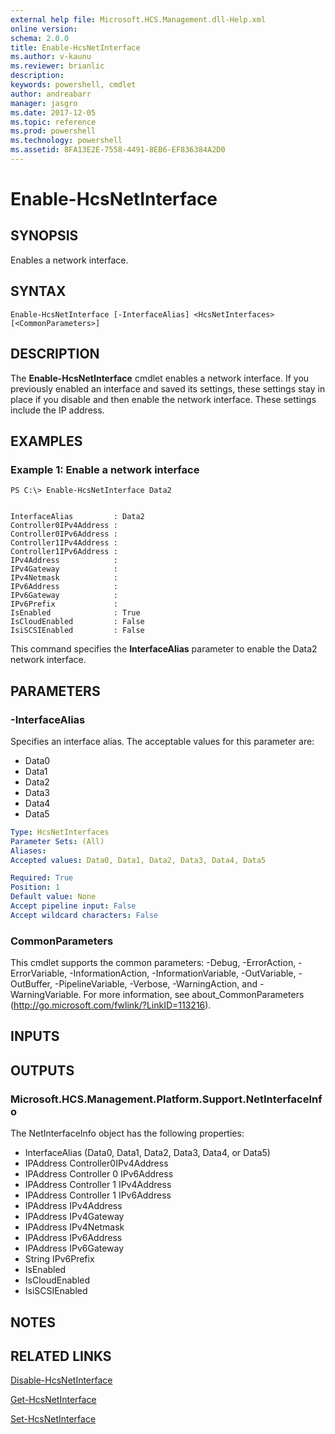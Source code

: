 ```yaml
---
external help file: Microsoft.HCS.Management.dll-Help.xml
online version: 
schema: 2.0.0
title: Enable-HcsNetInterface
ms.author: v-kaunu
ms.reviewer: brianlic
description: 
keywords: powershell, cmdlet
author: andreabarr
manager: jasgro
ms.date: 2017-12-05
ms.topic: reference
ms.prod: powershell
ms.technology: powershell
ms.assetid: 8FA13E2E-7558-4491-8EB6-EF836384A2D0
---
```


# Enable-HcsNetInterface

## SYNOPSIS
Enables a network interface.

## SYNTAX

```
Enable-HcsNetInterface [-InterfaceAlias] <HcsNetInterfaces> [<CommonParameters>]
```

## DESCRIPTION
The **Enable-HcsNetInterface** cmdlet enables a network interface.
If you previously enabled an interface and saved its settings, these settings stay in place if you disable and then enable the network interface.
These settings include the IP address.

## EXAMPLES

### Example 1: Enable a network interface
```
PS C:\> Enable-HcsNetInterface Data2


InterfaceAlias         : Data2
Controller0IPv4Address :
Controller0IPv6Address :
Controller1IPv4Address :
Controller1IPv6Address :
IPv4Address            :
IPv4Gateway            :
IPv4Netmask            :
IPv6Address            :
IPv6Gateway            :
IPv6Prefix             :
IsEnabled              : True
IsCloudEnabled         : False
IsiSCSIEnabled         : False
```

This command specifies the **InterfaceAlias** parameter to enable the Data2 network interface.

## PARAMETERS

### -InterfaceAlias
Specifies an interface alias.
The acceptable values for this parameter are:

- Data0
- Data1
- Data2
- Data3
- Data4
- Data5

```yaml
Type: HcsNetInterfaces
Parameter Sets: (All)
Aliases: 
Accepted values: Data0, Data1, Data2, Data3, Data4, Data5

Required: True
Position: 1
Default value: None
Accept pipeline input: False
Accept wildcard characters: False
```

### CommonParameters
This cmdlet supports the common parameters: -Debug, -ErrorAction, -ErrorVariable, -InformationAction, -InformationVariable, -OutVariable, -OutBuffer, -PipelineVariable, -Verbose, -WarningAction, and -WarningVariable. For more information, see about_CommonParameters (http://go.microsoft.com/fwlink/?LinkID=113216).

## INPUTS

## OUTPUTS

### Microsoft.HCS.Management.Platform.Support.NetInterfaceInfo
The NetInterfaceInfo object has the following properties:

- InterfaceAlias (Data0, Data1, Data2, Data3, Data4, or Data5) 
- IPAddress Controller0IPv4Address 
- IPAddress Controller 0 IPv6Address 
- IPAddress Controller 1 IPv4Address 
- IPAddress Controller 1 IPv6Address 
- IPAddress IPv4Address 
- IPAddress IPv4Gateway
- IPAddress IPv4Netmask 
- IPAddress IPv6Address 
- IPAddress IPv6Gateway 
- String IPv6Prefix 
- IsEnabled 
- IsCloudEnabled 
- IsiSCSIEnabled

## NOTES

## RELATED LINKS

[Disable-HcsNetInterface](./Disable-HcsNetInterface.md)

[Get-HcsNetInterface](./Get-HcsNetInterface.md)

[Set-HcsNetInterface](./Set-HcsNetInterface.md)

